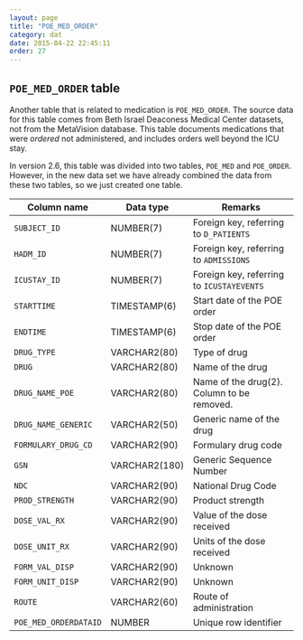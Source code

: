 ```yaml
---
layout: page
title: "POE_MED_ORDER"
category: dat
date: 2015-04-22 22:45:11
order: 27
---
```


## ```POE_MED_ORDER``` table

Another table that is related to medication is ```POE_MED_ORDER```. The
source data for this table comes from Beth Israel Deaconess Medical Center datasets, not from the MetaVision database. This table documents medications that were *ordered* not administered, and includes orders well beyond the ICU
stay.

In version 2.6, this table was divided into two tables, ```POE_MED``` and
```POE_ORDER```. However, in the new data set we have already combined the
data from these two tables, so we just created one table.

Column name | Data type | Remarks
--- | --- | ---
```SUBJECT_ID``` | NUMBER(7) | Foreign key, referring to ```D_PATIENTS```
```HADM_ID``` | NUMBER(7) | Foreign key, referring to ```ADMISSIONS```
```ICUSTAY_ID``` | NUMBER(7) | Foreign key, referring to ```ICUSTAYEVENTS```
```STARTTIME``` | TIMESTAMP(6) | Start date of the POE order
```ENDTIME``` | TIMESTAMP(6) | Stop date of the POE order
```DRUG_TYPE``` | VARCHAR2(80) | Type of drug
```DRUG``` | VARCHAR2(80) | Name of the drug
```DRUG_NAME_POE``` | VARCHAR2(80) | Name of the drug(2). Column to be removed.
```DRUG_NAME_GENERIC``` | VARCHAR2(50) | Generic name of the drug
```FORMULARY_DRUG_CD``` | VARCHAR2(90) | Formulary drug code
```GSN``` | VARCHAR2(180) | Generic Sequence Number
```NDC``` | VARCHAR2(90) | National Drug Code
```PROD_STRENGTH``` | VARCHAR2(90) | Product strength
```DOSE_VAL_RX``` | VARCHAR2(90) | Value of the dose received
```DOSE_UNIT_RX``` | VARCHAR2(90) | Units of the dose received
```FORM_VAL_DISP``` | VARCHAR2(90) | Unknown
```FORM_UNIT_DISP``` | VARCHAR2(90) | Unknown
```ROUTE``` | VARCHAR2(60) | Route of administration
```POE_MED_ORDERDATAID``` | NUMBER | Unique row identifier

